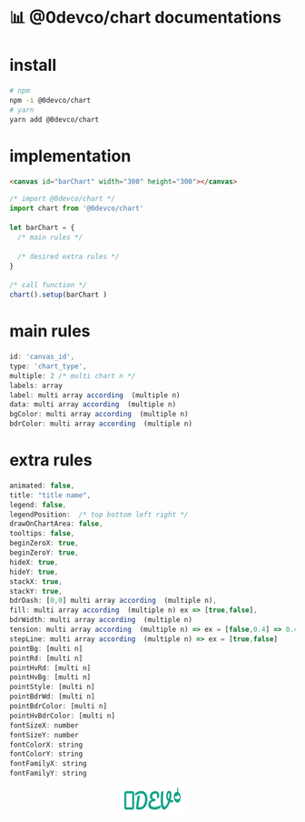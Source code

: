 # 📊 @0devco/chart documentations


# install

```bash
# npm
npm -i @0devco/chart
# yarn
yarn add @0devco/chart

```

# implementation

```html
<canvas id="barChart" width="300" height="300"></canvas>
```

```js
/* import @0devco/chart */
import chart from '@0devco/chart'

let barChart = {
  /* main rules */

  /* desired extra rules */
}

/* call function */
chart().setup(barChart )
```

# main rules

```js
id: 'canvas_id',
type: 'chart_type',
multiple: 2 /* multi chart n */
labels: array
label: multi array according  (multiple n)
data: multi array according  (multiple n)
bgColor: multi array according  (multiple n)
bdrColor: multi array according  (multiple n)
```

# extra rules

```js
animated: false,
title: "title name",
legend: false,
legendPosition:  /* top bottom left right */
drawOnChartArea: false,
tooltips: false,
beginZeroX: true,
beginZeroY: true,
hideX: true,
hideY: true,
stackX: true,
stackY: true,
bdrDash: [0,0] multi array according  (multiple n),
fill: multi array according  (multiple n) ex => [true,false],
bdrWidth: multi array according  (multiple n)
tension: multi array according  (multiple n) => ex = [false,0.4] => 0.4 means true
stepLine: multi array according  (multiple n) => ex = [true,false]
pointBg: [multi n]
pointRd: [multi n]
pointHvRd: [multi n]
pointHvBg: [multi n]
pointStyle: [multi n]
pointBdrWd: [multi n]
pointBdrColor: [multi n]
pointHvBdrColor: [multi n]
fontSizeX: number
fontSizeY: number
fontColorX: string
fontColorY: string
fontFamilyX: string
fontFamilyY: string
```


<a href="https://twitter.com/0devco" target="_blank" ><p align="center" ><img src="https://raw.githubusercontent.com/0devco/docs/master/.devco-images/logo-transparent.png"></p></a>
